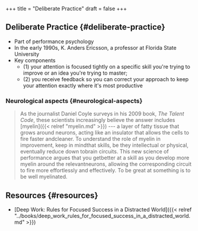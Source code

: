 +++
title = "Deliberate Practice"
draft = false
+++

## Deliberate Practice {#deliberate-practice}

-   Part of performance psychology
-   In the early 1990s, K. Anders Ericsson, a professor at Florida State University
-   Key components
    -   (1) your attention is focused tightly on a specific skill you're trying to improve or
        an idea you're trying to master;
    -   (2) you receive feedback so you can correct your approach to keep your attention
        exactly where it's most productive


### Neurological aspects {#neurological-aspects}

> As the journalist Daniel Coyle surveys in his 2009 book, _The Talent Code_, these scientists
> increasingly believe the answer includes [myelin]({{< relref "myelin.md" >}}) --- a layer of fatty tissue that grows
> around neurons, acting like an insulator that allows the cells to fire faster andcleaner.
> To understand the role of myelin in improvement, keep in mindthat skills, be they
> intellectual or physical, eventually reduce down tobrain circuits. This new science of
> performance argues that you getbetter at a skill as you develop more myelin around the
> relevantneurons, allowing the corresponding circuit to fire more effortlessly and
> effectively. To be great at something is to be well myelinated.


## Resources {#resources}

-   [Deep Work: Rules for Focused Success in a Distracted World]({{< relref "../books/deep_work_rules_for_focused_success_in_a_distracted_world.md" >}})
